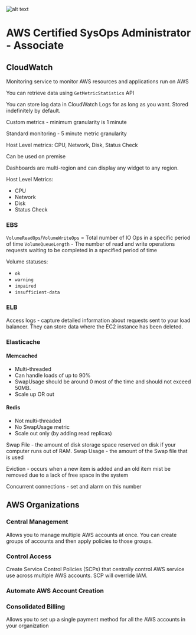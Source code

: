 ![alt text](https://upload.wikimedia.org/wikipedia/commons/thumb/9/93/Amazon_Web_Services_Logo.svg/300px-Amazon_Web_Services_Logo.svg.png "AWS")

# AWS Certified SysOps Administrator - Associate

## CloudWatch
Monitoring service to monitor AWS resources and applications run on AWS

You can retrieve data using `GetMetricStatistics` API

You can store log data in CloudWatch Logs for as long as you want. Stored indefinitely by default.

Custom metrics - minimum granularity is 1 minute

Standard monitoring - 5 minute metric granularity

Host Level metrics: CPU, Network, Disk, Status Check

Can be used on premise

Dashboards are multi-region and can display any widget to any region.

Host Level Metrics:
* CPU
* Network
* Disk
* Status Check

### EBS
`VolumeReadOps`/`VolumeWriteOps` = Total number of IO Ops in a specific period of time
`VolumeQueueLength` - The number of read and write operations requests waiting to be completed in a specified period of time

Volume statuses:

* `ok`
* `warning`
* `impaired`
* `insufficient-data`

### ELB

Access logs - capture detailed information about requests sent to your load balancer.
They can store data where the EC2 instance has been deleted.

### Elasticache

#### Memcached
* Multi-threaded
* Can handle loads of up to 90%
* SwapUsage should be around 0 most of the time and should not exceed 50MB.
* Scale up OR out

#### Redis
* Not multi-threaded
* No SwapUsage metric
* Scale out only (by adding read replicas)

Swap File - the amount of disk storage space reserved on disk if your computer runs out of RAM.
Swap Usage - the amount of the Swap file that is used

Eviction - occurs when a new item is added and an old item mist be removed due to a lack of free space in the system

Concurrent connections - set and alarm on this number

## AWS Organizations

### Central Management
Allows you to manage multiple AWS accounts at once. You can create groups of accounts and then apply policies to those groups.

### Control Access
Create Service Control Policies (SCPs) that centrally control AWS service use across multiple AWS accounts. SCP will override IAM.

### Automate AWS Account Creation

### Consolidated Billing
Allows you to set up a single payment method for all the AWS accounts in your organization
